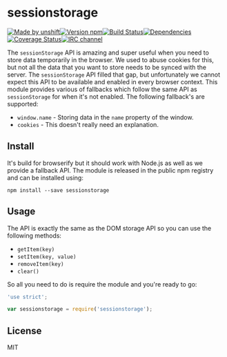 # sessionstorage

[![Made by unshift][made-by]](http://unshift.io)[![Version npm][version]](http://browsenpm.org/package/sessionstorage)[![Build Status][build]](https://travis-ci.org/unshiftio/sessionstorage)[![Dependencies][david]](https://david-dm.org/unshiftio/sessionstorage)[![Coverage Status][cover]](https://coveralls.io/r/unshiftio/sessionstorage?branch=master)[![IRC channel][irc]](http://webchat.freenode.net/?channels=unshift)

[made-by]: https://img.shields.io/badge/made%20by-unshift-00ffcc.svg?style=flat-square
[version]: https://img.shields.io/npm/v/sessionstorage.svg?style=flat-square
[build]: https://img.shields.io/travis/unshiftio/sessionstorage/master.svg?style=flat-square
[david]: https://img.shields.io/david/unshiftio/sessionstorage.svg?style=flat-square
[cover]: https://img.shields.io/coveralls/unshiftio/sessionstorage/master.svg?style=flat-square
[irc]: https://img.shields.io/badge/IRC-irc.freenode.net%23unshift-00a8ff.svg?style=flat-square

The `sessionStorage` API is amazing and super useful when you need to store data
temporarily in the browser. We used to abuse cookies for this, but not all the
data that you want to store needs to be synced with the server. The
`sessionStorage` API filled that gap, but unfortunately we cannot expect this API
to be available and enabled in every browser context. This module provides
various of fallbacks which follow the same API as `sessionStorage` for when it's
not enabled. The following fallback's are supported:

- `window.name` - Storing data in the `name` property of the window.
- `cookies` - This doesn't really need an explanation.

## Install

It's build for browserify but it should work with Node.js as well as we provide
a fallback API. The module is released in the public npm registry and can be
installed using:

```
npm install --save sessionstorage
```

## Usage

The API is exactly the same as the DOM storage API so you can use the following
methods:

- `getItem(key)`
- `setItem(key, value)`
- `removeItem(key)`
- `clear()`

So all you need to do is require the module and you're ready to go:

```js
'use strict';

var sessionstorage = require('sessionstorage');
```

## License

MIT
